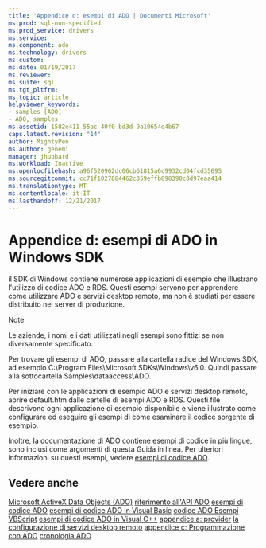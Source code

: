 ```yaml
---
title: 'Appendice d: esempi di ADO | Documenti Microsoft'
ms.prod: sql-non-specified
ms.prod_service: drivers
ms.service: 
ms.component: ado
ms.technology: drivers
ms.custom: 
ms.date: 01/19/2017
ms.reviewer: 
ms.suite: sql
ms.tgt_pltfrm: 
ms.topic: article
helpviewer_keywords:
- samples [ADO]
- ADO, samples
ms.assetid: 1582e411-55ac-40f0-bd3d-9a10654e4b67
caps.latest.revision: "14"
author: MightyPen
ms.author: genemi
manager: jhubbard
ms.workload: Inactive
ms.openlocfilehash: a96f520962dc06cb61815a6c9932cd04fcd35695
ms.sourcegitcommit: cc71f1027884462c359effb898390c8d97eaa414
ms.translationtype: MT
ms.contentlocale: it-IT
ms.lasthandoff: 12/21/2017
---
```

# <a name="appendix-d-ado-samples-in-the-windows-sdk"></a>Appendice d: esempi di ADO in Windows SDK
il SDK di Windows contiene numerose applicazioni di esempio che illustrano l'utilizzo di codice ADO e RDS. Questi esempi servono per apprendere come utilizzare ADO e servizi desktop remoto, ma non è studiati per essere distribuito nei server di produzione.

> [!NOTE]
>  Le aziende, i nomi e i dati utilizzati negli esempi sono fittizi se non diversamente specificato.

 Per trovare gli esempi di ADO, passare alla cartella radice del Windows SDK, ad esempio C:\Program Files\Microsoft SDKs\Windows\v6.0. Quindi passare alla sottocartella Samples\dataaccess\ADO.

 Per iniziare con le applicazioni di esempio ADO e servizi desktop remoto, aprire default.htm dalle cartelle di esempi ADO e RDS. Questi file descrivono ogni applicazione di esempio disponibile e viene illustrato come configurare ed eseguire gli esempi di come esaminare il codice sorgente di esempio.

 Inoltre, la documentazione di ADO contiene esempi di codice in più lingue, sono inclusi come argomenti di questa Guida in linea. Per ulteriori informazioni su questi esempi, vedere [esempi di codice ADO](../../../ado/reference/ado-api/ado-code-examples.md).

## <a name="see-also"></a>Vedere anche
 [Microsoft ActiveX Data Objects (ADO)](../../../ado/microsoft-activex-data-objects-ado.md) [riferimento all'API ADO](../../../ado/reference/ado-api/ado-api-reference.md) [esempi di codice ADO](../../../ado/reference/ado-api/ado-code-examples.md) [esempi di codice ADO in Visual Basic](../../../ado/reference/ado-api/ado-code-examples-in-visual-basic.md) [codice ADO Esempi VBScript](../../../ado/reference/ado-api/ado-code-examples-vbscript.md) [esempi di codice ADO in Visual C++](../../../ado/reference/ado-api/ado-code-examples-in-visual-c.md) [appendice a: provider](../../../ado/guide/appendixes/appendix-a-providers.md) [la configurazione di servizi desktop remoto](../../../ado/guide/remote-data-service/configuring-rds.md) [appendice c: Programmazione con ADO](../../../ado/guide/appendixes/appendix-c-programming-with-ado.md) [cronologia ADO](../../../ado/guide/ado-history.md)
